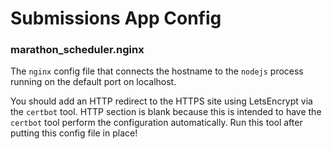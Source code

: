 # Submissions App Config

### marathon_scheduler.nginx
The `nginx` config file that connects the hostname to the `nodejs` process running on the default port on localhost.

You should add an HTTP redirect to the HTTPS site using LetsEncrypt via the `certbot` tool.  HTTP section is blank because this is intended to have the `certbot` tool perform the configuration automatically.  Run this tool after putting this config file in place!
